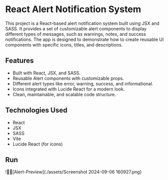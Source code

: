 # React Alert Notification System

This project is a React-based alert notification system built using JSX and SASS. It provides a set of customizable alert components to display different types of messages, such as warnings, notes, and success notifications. The app is designed to demonstrate how to create reusable UI components with specific icons, titles, and descriptions.

## Features

- Built with React, JSX, and SASS.
- Reusable Alert components with customizable props.
- Different alert types like error, warning, success, and informational.
- Icons integrated with Lucide React for a modern look.
- Clean, maintainable, and scalable code structure.

## Technologies Used
- React
- JSX
- SASS
- Vite
- Lucide React (for icons)

## Run

![ِِAlert-Preview](./assets/Screenshot 2024-09-06 160927.png)
